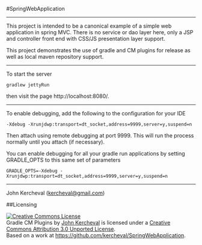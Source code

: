 #SpringWebApplication

---

This project is intended to be a canonical example of a simple web
application in spring MVC.  There is no service or dao layer here,
only a JSP and controller front end with CSS/JS presentation layer
support.

This project demonstrates the use of gradle and CM plugins for
release as well as local maven repository support.

---

To start the server

```
gradlew jettyRun
```

then visit the page http://localhost:8080/.

---

To enable debugging, add the following to the configuration for your IDE

```
-Xdebug -Xrunjdwp:transport=dt_socket,address=9999,server=y,suspend=n
```

Then attach using remote debugging at port 9999.  This will run the process normally until you attach (if necessary).

You can enable debugging for all your gradle run applications by setting GRADLE_OPTS to this same set of parameters

```
GRADLE_OPTS=-Xdebug -Xrunjdwp:transport=dt_socket,address=9999,server=y,suspend=n
```

---

John Kercheval (kercheval@gmail.com)

##Licensing

<a rel="license" href="http://creativecommons.org/licenses/by/3.0/deed.en_US"><img alt="Creative Commons License" style="border-width:0" src="http://i.creativecommons.org/l/by/3.0/88x31.png" /></a><br /><span xmlns:dct="http://purl.org/dc/terms/" property="dct:title">Gradle CM Plugins</span> by <a xmlns:cc="http://creativecommons.org/ns#" href="https://github.com/kercheval" property="cc:attributionName" rel="cc:attributionURL">John Kercheval</a> is licensed under a <a rel="license" href="http://creativecommons.org/licenses/by/3.0/deed.en_US">Creative Commons Attribution 3.0 Unported License</a>.<br />Based on a work at <a xmlns:dct="http://purl.org/dc/terms/" href="https://github.com/kercheval/SpringWebApplication" rel="dct:source">https://github.com/kercheval/SpringWebApplication</a>.

